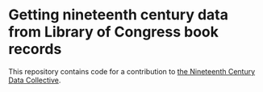 # Getting nineteenth century data from Library of Congress book records

This repository contains code for a contribution to [the Nineteenth Century Data Collective](https://c19datacollective.com/).
